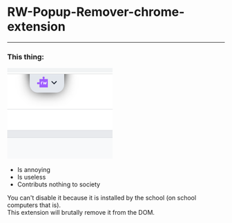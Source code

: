 # RW-Popup-Remover-chrome-extension
___

### This thing:
![img](./Screenshot.png)

- Is annoying
- Is useless
- Contributs nothing to society

You can't disable it because it is installed by the school (on school computers that is).  
This extension will brutally remove it from the DOM. 